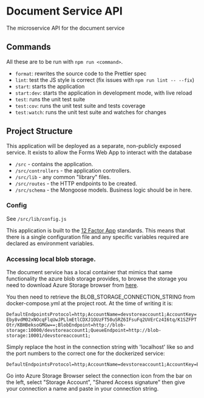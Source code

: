 # Document Service API

The microservice API for the document service

## Commands

All these are to be run with `npm run <command>`.

- `format`: rewrites the source code to the Prettier spec
- `lint`: test the JS style is correct (fix issues with `npm run lint -- --fix`)
- `start`: starts the application
- `start:dev`: starts the application in development mode, with live reload
- `test`: runs the unit test suite
- `test:cov`: runs the unit test suite and tests coverage
- `test:watch`: runs the unit test suite and watches for changes

## Project Structure

This application will be deployed as a separate, non-publicly exposed service.
It exists to allow the Forms Web App to interact with the database

 - `/src` - contains the application.
 - `/src/controllers` - the application controllers.
 - `/src/lib` - any common "library" files.
 - `/src/routes` - the HTTP endpoints to be created.
 - `/src/schema` - the Mongoose models. Business logic should be in here.
 
### Config

See `/src/lib/config.js`

This application is built to the [12 Factor App](https://12factor.net/)
standards. This means that there is a single configuration file and any specific
variables required are declared as environment variables.

### Accessing local blob storage.

The document service has a local container that mimics that same functionality the azure blob storage provides, to browse the storage you need to download Azure Storage browser from [here](https://azure.microsoft.com/en-gb/features/storage-explorer/).

You then need to retrieve the BLOB_STORAGE_CONNECTION_STRING from docker-compose.yml at the project root. At the time of writing it is:

```DefaultEndpointsProtocol=http;AccountName=devstoreaccount1;AccountKey=Eby8vdM02xNOcqFlqUwJPLlmEtlCDXJ1OUzFT50uSRZ6IFsuFq2UVErCz4I6tq/K1SZFPTOtr/KBHBeksoGMGw==;BlobEndpoint=http://blob-storage:10000/devstoreaccount1;QueueEndpoint=http://blob-storage:10001/devstoreaccount1;```

Simply replace the host in the connection string with 'localhost' like so and the port numbers to the correct one for the dockerized service:

```
DefaultEndpointsProtocol=http;AccountName=devstoreaccount1;AccountKey=Eby8vdM02xNOcqFlqUwJPLlmEtlCDXJ1OUzFT50uSRZ6IFsuFq2UVErCz4I6tq/K1SZFPTOtr/KBHBeksoGMGw==;BlobEndpoint=http://localhost:4002/devstoreaccount1;QueueEndpoint=http://localhost:4003/devstoreaccount1;
```

Go into Azure Storage Browser select the connection icon from the bar on the left, select "Storage Account", "Shared Access signature" then give your connection a name and paste in your connection string.
